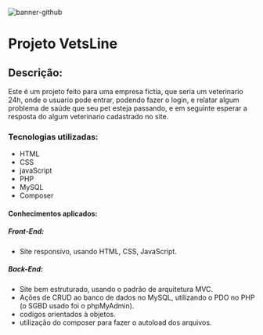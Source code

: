 ![banner-github](https://user-images.githubusercontent.com/79289410/217254735-0e1b5f45-bd77-452f-ae0d-b7d3a62782fb.png)

# Projeto VetsLine
## Descrição:
Este é um projeto feito para uma empresa fictía, que seria um veterinario 24h, onde o usuario pode entrar, podendo fazer o login, e relatar algum problema de saúde que seu pet esteja passando, e em seguinte esperar a resposta do algum veterinario cadastrado no site.

### Tecnologias utilizadas:
* HTML
* CSS
* javaScript
* PHP
* MySQL
* Composer

#### Conhecimentos aplicados:
##### Front-End:
* Site responsivo, usando HTML, CSS, JavaScript.
##### Back-End:
* Site bem estruturado, usando o padrão de arquitetura MVC.
* Ações de CRUD ao banco de dados no MySQL, utilizando o PDO no PHP (o SGBD usado foi o phpMyAdmin).
* codigos orientados à objetos.
* utilização do composer para fazer o autoload dos arquivos.
